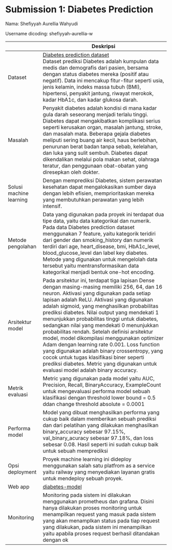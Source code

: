 # Submission 1: Diabetes Prediction
Nama: Shefiyyah Aurellia Wahyudi

Username dicoding: shefiyyah-aurellia-w

| | Deskripsi |
| ----------- | ----------- |
| Dataset | [Diabetes prediction dataset](https://www.kaggle.com/datasets/iammustafatz/diabetes-prediction-dataset)<br> Dataset prediksi Diabetes adalah kumpulan data medis dan demografis dari pasien, bersama dengan status diabetes mereka (positif atau negatif). Data ini mencakup fitur-fitur seperti usia, jenis kelamin, indeks massa tubuh (BMI), hipertensi, penyakit jantung, riwayat merokok, kadar HbA1c, dan kadar glukosa darah. |
| Masalah | Penyakit diabetes adalah kondisi di mana kadar gula darah seseorang menjadi terlalu tinggi. Diabetes dapat mengakibatkan komplikasi serius seperti kerusakan organ, masalah jantung, stroke, dan masalah mata. Beberapa gejala diabetes meliputi sering buang air kecil, haus berlebihan, penurunan berat badan tanpa sebab, kelelahan, dan luka yang sulit sembuh. Diabetes dapat dikendalikan melalui pola makan sehat, olahraga teratur, dan penggunaan obat-obatan yang diresepkan oleh dokter. |
| Solusi machine learning | Dengan memprediksi Diabetes, sistem perawatan kesehatan dapat mengalokasikan sumber daya dengan lebih efisien, memprioritaskan mereka yang membutuhkan perawatan yang lebih intensif. |
| Metode pengolahan | Data yang digunakan pada proyek ini terdapat dua tipe data, yaitu data kategorikal dan numerik. Pada data Diabetes prediction dataset menggunakan 7 feature, yaitu kategorik teridiri dari gender dan smoking_history dan numerik terdiri dari age, heart_disease, bmi, HbA1c_level, blood_glucose_level dan label key diabetes. Metode yang digunakan untuk mengelolah data tersebut yaitu mentransformasikan data kategorikal menjadi bentuk one-hot encoding.  |
| Arsitektur model |  Pada arsitektur ini, terdapat tiga lapisan Dense dengan masing-masing memiliki 256, 64, dan 16 neuron. Aktivasi yang digunakan pada setiap lapisan adalah ReLU. Aktivasi yang digunakan adalah sigmoid, yang menghasilkan probabilitas prediksi diabetes. Nilai output yang mendekati 1 menunjukkan probabilitas tinggi untuk diabetes, sedangkan nilai yang mendekati 0 menunjukkan probabilitas rendah. Setelah definisi arsitektur model, model dikompilasi menggunakan optimizer Adam dengan learning rate 0.001. Loss function yang digunakan adalah binary crossentropy, yang cocok untuk tugas klasifikasi biner seperti prediksi diabetes. Metric yang digunakan untuk evaluasi model adalah binary accuracy. |
| Metrik evaluasi | Metric yang digunakan pada model yaitu AUC, Precision, Recall, BinaryAccuracy, ExampleCount untuk mengevaluasi performa model sebuah klasifikasi dengan threshold lower bound = 0.5 ddan change threshold absolute = 0.0001|
| Performa model |Model yang dibuat menghasilkan performa yang cukup baik dalam memberikan sebuah prediksi dan dari pelatihan yang dilakukan menghasilkan binary_accuracy sebesar 97.15%, val_binary_acuracy sebesar 97.18%, dan loss sebesar 0.08. Hasil seperti ini sudah cukup baik untuk sebuah memprediksi |
| Opsi deployment | Proyek machine learning ini dideploy menggunakan salah satu platfrom as a service yaitu railway  yang menyediakan layanan gratis untuk mendeploy sebuah proyek.|
| Web app |  [diabetes-model](https://diabetes-prediction-production.up.railway.app/v1/models/diabetes-model/metadata)|
| Monitoring | Monitoring pada sistem ini dilakukan menggunakan prometheus dan grafana. Disini hanya dilakukan proses monitoring untuk menampilkan request yang masuk pada sistem yang akan menamplkan status pada tiap request yang dilakukan, pada sistem ini menampilkan yaitu apabila proses request berhasil ditandakan dengan ok |

